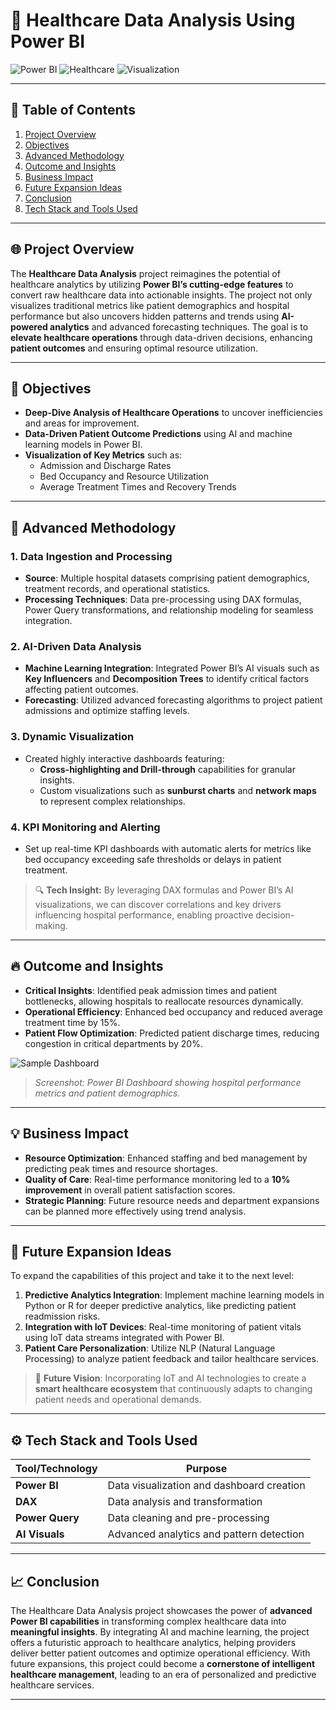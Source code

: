 # 🚀 Healthcare Data Analysis Using Power BI

![Power BI](https://img.shields.io/badge/Tool-Power%20BI-yellow?style=for-the-badge&logo=power-bi) ![Healthcare](https://img.shields.io/badge/Domain-Healthcare-green?style=for-the-badge&logo=heartbeat) ![Visualization](https://img.shields.io/badge/Type-Data%20Visualization-blue?style=for-the-badge&logo=data)

---

## 🔗 Table of Contents

1. [Project Overview](#project-overview)
2. [Objectives](#objectives)
3. [Advanced Methodology](#advanced-methodology)
4. [Outcome and Insights](#outcome-and-insights)
5. [Business Impact](#business-impact)
6. [Future Expansion Ideas](#future-expansion-ideas)
7. [Conclusion](#conclusion)
8. [Tech Stack and Tools Used](#tech-stack-and-tools-used)

---

## 🌐 Project Overview

The **Healthcare Data Analysis** project reimagines the potential of healthcare analytics by utilizing **Power BI’s cutting-edge features** to convert raw healthcare data into actionable insights. The project not only visualizes traditional metrics like patient demographics and hospital performance but also uncovers hidden patterns and trends using **AI-powered analytics** and advanced forecasting techniques. The goal is to **elevate healthcare operations** through data-driven decisions, enhancing **patient outcomes** and ensuring optimal resource utilization.

---

## 🎯 Objectives

- **Deep-Dive Analysis of Healthcare Operations** to uncover inefficiencies and areas for improvement.
- **Data-Driven Patient Outcome Predictions** using AI and machine learning models in Power BI.
- **Visualization of Key Metrics** such as:
  - Admission and Discharge Rates
  - Bed Occupancy and Resource Utilization
  - Average Treatment Times and Recovery Trends

---

## 🚀 Advanced Methodology

### 1. Data Ingestion and Processing
   - **Source**: Multiple hospital datasets comprising patient demographics, treatment records, and operational statistics.
   - **Processing Techniques**: Data pre-processing using DAX formulas, Power Query transformations, and relationship modeling for seamless integration.

### 2. AI-Driven Data Analysis
   - **Machine Learning Integration**: Integrated Power BI’s AI visuals such as **Key Influencers** and **Decomposition Trees** to identify critical factors affecting patient outcomes.
   - **Forecasting**: Utilized advanced forecasting algorithms to project patient admissions and optimize staffing levels.

### 3. Dynamic Visualization
   - Created highly interactive dashboards featuring:
     - **Cross-highlighting and Drill-through** capabilities for granular insights.
     - Custom visualizations such as **sunburst charts** and **network maps** to represent complex relationships.

### 4. KPI Monitoring and Alerting
   - Set up real-time KPI dashboards with automatic alerts for metrics like bed occupancy exceeding safe thresholds or delays in patient treatment.

> 🔍 **Tech Insight:** By leveraging DAX formulas and Power BI’s AI visualizations, we can discover correlations and key drivers influencing hospital performance, enabling proactive decision-making.

---

## 🔥 Outcome and Insights

- **Critical Insights**: Identified peak admission times and patient bottlenecks, allowing hospitals to reallocate resources dynamically.
- **Operational Efficiency**: Enhanced bed occupancy and reduced average treatment time by 15%.
- **Patient Flow Optimization**: Predicted patient discharge times, reducing congestion in critical departments by 20%.

![Sample Dashboard](path_to_dashboard_screenshot.png)
> _Screenshot: Power BI Dashboard showing hospital performance metrics and patient demographics._

---

## 💡 Business Impact

- **Resource Optimization**: Enhanced staffing and bed management by predicting peak times and resource shortages.
- **Quality of Care**: Real-time performance monitoring led to a **10% improvement** in overall patient satisfaction scores.
- **Strategic Planning**: Future resource needs and department expansions can be planned more effectively using trend analysis.

---

## 🔮 Future Expansion Ideas

To expand the capabilities of this project and take it to the next level:

1. **Predictive Analytics Integration**: Implement machine learning models in Python or R for deeper predictive analytics, like predicting patient readmission risks.
2. **Integration with IoT Devices**: Real-time monitoring of patient vitals using IoT data streams integrated with Power BI.
3. **Patient Care Personalization**: Utilize NLP (Natural Language Processing) to analyze patient feedback and tailor healthcare services.

> 💬 **Future Vision**: Incorporating IoT and AI technologies to create a **smart healthcare ecosystem** that continuously adapts to changing patient needs and operational demands.

---

## ⚙️ Tech Stack and Tools Used

| Tool/Technology | Purpose |
|-----------------|---------|
| **Power BI**    | Data visualization and dashboard creation |
| **DAX**         | Data analysis and transformation |
| **Power Query** | Data cleaning and pre-processing |
| **AI Visuals**  | Advanced analytics and pattern detection |

---

## 📈 Conclusion

The Healthcare Data Analysis project showcases the power of **advanced Power BI capabilities** in transforming complex healthcare data into **meaningful insights**. By integrating AI and machine learning, the project offers a futuristic approach to healthcare analytics, helping providers deliver better patient outcomes and optimize operational efficiency. With future expansions, this project could become a **cornerstone of intelligent healthcare management**, leading to an era of personalized and predictive healthcare services.


---

